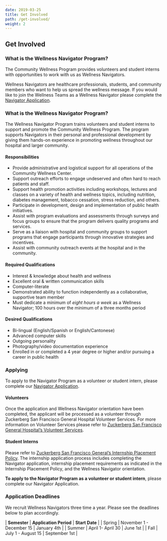 ```yaml
---
date: 2019-03-25
title: Get Involved
path: /get-involved/
weight: 2
---
```


## Get Involved

### What is the Wellness Navigator Program?

The Community Wellness Program provides volunteers and student interns with opportunities to work with us as Wellness Navigators.

Wellness Navigators are healthcare professionals, students, and community members who want to help us spread the wellness message. If you would like to join the Wellness Teams as a Wellness Navigator please complete the [Navigator Application](https://www.surveymonkey.com/r/sfghwellness "Navigator Application").

### What is the Wellness Navigator Program?

The Wellness Navigator Program trains volunteers and student interns to support and promote the Community Wellness Program. The program supports Navigators in their personal and professional development by giving them hands-on experience in promoting wellness throughout our hospital and larger community.

#### Responsibilities

* Provide administrative and logistical support for all operations of the Community Wellness Center.
* Support outreach efforts to engage undeserved and often hard to reach patients and staff.
* Support health promotion activities including workshops, lectures and classes on a variety of health and wellness topics, including nutrition, diabetes management, tobacco cessation, stress reduction, and others.
* Participate in development, design and implementation of public health initiatives.
* Assist with program evaluations and assessments through surveys and focus groups to ensure that the program delivers quality programs and services.
* Serve as a liaison with hospital and community groups to support programs that engage participants through innovative strategies and incentives.
* Assist with community outreach events at the hospital and in the community.

#### Required Qualifications

* Interest & knowledge about health and wellness
* Excellent oral & written communication skills
* Computer-literate
* Demonstrated ability to function independently as a collaborative, supportive team member
* Must dedicate a minimum of _eight hours a week_ as a Wellness Navigator; 100 hours over the minimum of a three months period

#### Desired Qualifications

* Bi-lingual (English/Spanish or English/Cantonese)
* Advanced computer skills
* Outgoing personality
* Photography/video documentation experience
* Enrolled in or completed a 4 year degree or higher and/or pursuing a career in public health

### Applying

To apply to the Navigator Program as a volunteer or student intern, please complete our  [Navigator Application](https://www.surveymonkey.com/r/sfghwellness "Navigator Application").

#### Volunteers

Once the application and Wellness Navigator orientation have been completed, the applicant will be processed as a volunteer through Zuckerberg San Francisco General Hospital Volunteer Services. For more information on Volunteer Services please refer to [Zuckerberg San Francisco General Hospital’s Volunteer Services](http://sfghlearn.org/volunteers/ "Zuckerberg San Francisco General Hospital’s Volunteer Services").

#### Student Interns

Please refer to [Zuckerberg San Francisco General’s Internship Placement Policy](http://sfghlearn.org/student-placements/ "Zuckerberg San Francisco General’s Internship Placement Policy"). The internship application process includes completing the Navigator application, internship placement requirements as indicated in the Internship Placement Policy, and the Wellness Navigator orientation.

**To apply to the Navigator Program as a volunteer or student intern**, please complete our  Navigator Application.

### Application Deadlines

We recruit Wellness Navigators three time a year. Please see the deadlines below to plan accordingly.

| **Semester** | **Application Period**   | **Start Date** |
| Spring       | November 1 - December 15 | January 4th    |
| Summer       | April 1- April 30        | June 1st       |
| Fall         | July 1 - August 15       | September 1st  |

